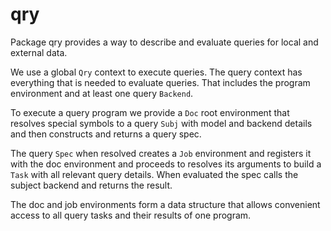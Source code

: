 qry
===

Package qry provides a way to describe and evaluate queries for local and external data.

We use a global `Qry` context to execute queries. The query context has everything that is needed to
evaluate queries. That includes the program environment and at least one query `Backend`.

To execute a query program we provide a `Doc` root environment that resolves special symbols to a
query `Subj` with model and backend details and then constructs and returns a query spec.

The query `Spec` when resolved creates a `Job` environment and registers it with the doc environment
and proceeds to resolves its arguments to build a `Task` with all relevant query details.
When evaluated the spec calls the subject backend and returns the result.

The doc and job environments form a data structure that allows convenient access to all query tasks
and their results of one program.
